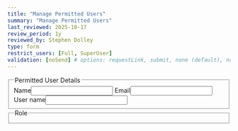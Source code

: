 ```yaml
---
title: "Manage Permitted Users"
summary: "Manage Permitted Users"
last_reviewed: 2025-10-17
review_period: 1y
reviewed_by: Stephen Dolley
type: form
restrict_users: [Full, SuperUser]
validation: [noSend] # options: requestLink, submit, none (default), noSend
---
```


<form class="verified-form">
  <fieldset>
    <legend>Permitted User Details</legend>
    <label>Name<input required class="name" type="text" /></label>
    <label>Email<input required type="email" /></label>
    <label>User name<input class="name" type="text" readonly /></label>
  </fieldset>

  <fieldset>
    <legend>Role</legend>
    <div class="roles-container"></div>
  </fieldset>
</form>

<script type="module">
  import { manageBinArrayForm } from "/js/binArrayInterface.js";

  document.addEventListener("access-validated", async () => {
    const form = document.querySelector("form.verified-form");
    const rolesContainer = form.querySelector(".roles-container");

    // --- fetch roles dynamically from the bin-store ---
    const rolesData = await fetch("/.netlify/functions/manageBinArrays", {
      method: "POST",
      headers: {
        "Content-Type": "application/json",
        "x-admin-token": window.ADMIN_SESSION_KEY
      },
      body: JSON.stringify({ action: "list", section_key: "Roles", bin_key: "UserAccess" })
    }).then(res => res.json());

    if (rolesData.success && Array.isArray(rolesData.records)) {
      // each record represents a role
      rolesContainer.innerHTML = "";
      rolesData.records.forEach(record => {
        const roleName = Object.values(record)[0]; // assuming first value is the role name
        const label = document.createElement("label");
        const input = document.createElement("input");
        input.type = "checkbox";
        input.value = roleName;
        label.appendChild(input);
        label.append(` ${roleName}`);
        rolesContainer.appendChild(label);
      });
    }

    // --- manage the form using binArrayInterface ---
    manageBinArrayForm({
      binKey: "UserAccess",
      sectionKey: "permitted_users",
      listLabel: "Existing Accounts",
      form
    });
  });
</script>
